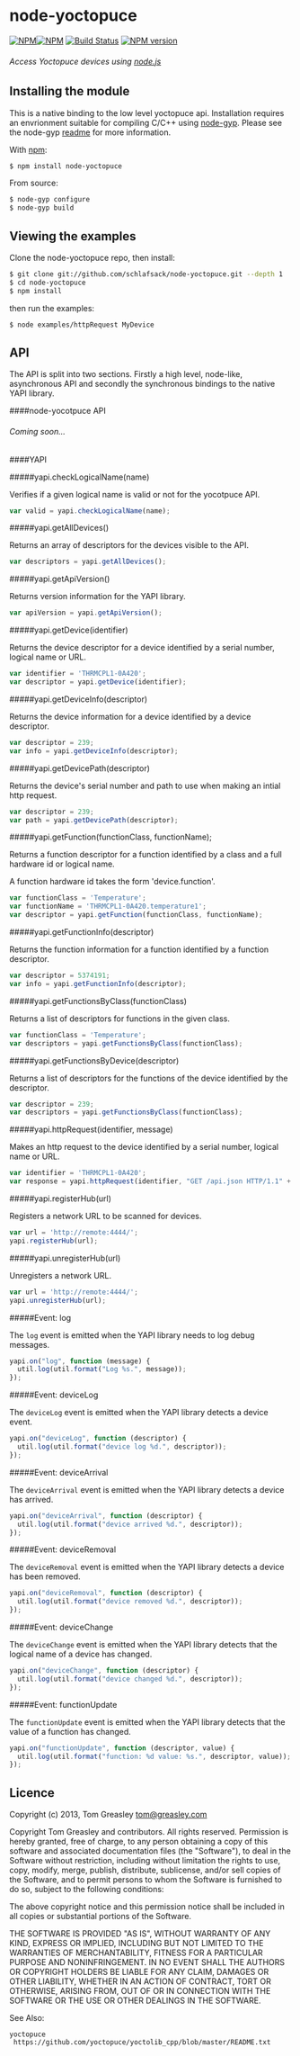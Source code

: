 node-yoctopuce 
===
[![NPM](https://nodei.co/npm/node-yoctopuce.png?downloads=true&downloadRank=true&stars=true)](https://nodei.co/npm/node-yoctopuce/)[![NPM](https://nodei.co/npm-dl/node-yoctopuce.png?height=3)](https://nodei.co/npm/node-yoctopuce/)
[![Build Status](https://secure.travis-ci.org/schlafsack/node-yoctopuce.png)](http://travis-ci.org/schlafsack/node-yoctopuce)
[![NPM version](https://badge.fury.io/js/node-yoctopuce.png)](http://badge.fury.io/js/node-yoctopuce)


###### Access Yoctopuce devices using [node.js](http://nodejs.org)

Installing the module
---

This is a native binding to the low level yoctopuce api. Installation requires an envrionment suitable for compiling C/C++ using [node-gyp](https://github.com/TooTallNate/node-gyp).
Please see the node-gyp [readme](https://github.com/TooTallNate/node-gyp/blob/master/README.md) for more information.

With [npm](http://npmjs.org/):

```bash
$ npm install node-yoctopuce
```

From source:

```bash
$ node-gyp configure
$ node-gyp build
```

Viewing the examples
---

Clone the node-yoctopuce repo, then install:

```bash
$ git clone git://github.com/schlafsack/node-yoctopuce.git --depth 1
$ cd node-yoctopuce
$ npm install
```

then run the examples:

```bash
$ node examples/httpRequest MyDevice
```

API
---

The API is split into two sections. Firstly a high level, node-like, asynchronous API and secondly the synchronous bindings to the native YAPI library.

####node-yocotpuce API

###### Coming soon...

####YAPI

#####yapi.checkLogicalName(name)

Verifies if a given logical name is valid or not for the yocotpuce API.

```javascript
var valid = yapi.checkLogicalName(name);
```

#####yapi.getAllDevices()

Returns an array of descriptors for the devices visible to the API.

```javascript
var descriptors = yapi.getAllDevices();
```

#####yapi.getApiVersion()

Returns version information for the YAPI library.

```javascript
var apiVersion = yapi.getApiVersion();
```

#####yapi.getDevice(identifier)

Returns the device descriptor for a device identified by a serial number, logical name or URL.

```javascript
var identifier = 'THRMCPL1-0A420';
var descriptor = yapi.getDevice(identifier);
```

#####yapi.getDeviceInfo(descriptor)

Returns the device information for a device identified by a device descriptor.

```javascript
var descriptor = 239;
var info = yapi.getDeviceInfo(descriptor);
```

#####yapi.getDevicePath(descriptor)

Returns the device's serial number and path to use when making an intial http request.

```javascript
var descriptor = 239;
var path = yapi.getDevicePath(descriptor);
```

#####yapi.getFunction(functionClass, functionName);

Returns a function descriptor for a function identified by a class and a full hardware id or logical name.

A function hardware id takes the form 'device.function'.

```javascript
var functionClass = 'Temperature';
var functionName = 'THRMCPL1-0A420.temperature1';
var descriptor = yapi.getFunction(functionClass, functionName);
```

#####yapi.getFunctionInfo(descriptor)

Returns the function information for a function identified by a function descriptor.

```javascript
var descriptor = 5374191;
var info = yapi.getFunctionInfo(descriptor);
```

#####yapi.getFunctionsByClass(functionClass)

Returns a list of descriptors for functions in the given class.

```javascript
var functionClass = 'Temperature';
var descriptors = yapi.getFunctionsByClass(functionClass);
```

#####yapi.getFunctionsByDevice(descriptor)

Returns a list of descriptors for the functions of the device identified by the descriptor.

```javascript
var descriptor = 239;
var descriptors = yapi.getFunctionsByClass(functionClass);
```

#####yapi.httpRequest(identifier, message)

Makes an http request to the device identified by a serial number, logical name or URL. 

```javascript
var identifier = 'THRMCPL1-0A420';
var response = yapi.httpRequest(identifier, "GET /api.json HTTP/1.1" + CRLF + CRLF);
```

#####yapi.registerHub(url)

Registers a network URL to be scanned for devices. 

```javascript
var url = 'http://remote:4444/';
yapi.registerHub(url);
```

#####yapi.unregisterHub(url)

Unregisters a network URL. 

```javascript
var url = 'http://remote:4444/';
yapi.unregisterHub(url);
```

#####Event: log

The `log` event is emitted when the YAPI library needs to log debug messages. 

```javascript
yapi.on("log", function (message) {
  util.log(util.format("Log %s.", message));
});
```

#####Event: deviceLog

The `deviceLog` event is emitted when the YAPI library detects a device event. 

```javascript
yapi.on("deviceLog", function (descriptor) {
  util.log(util.format("device log %d.", descriptor));
});
```

#####Event: deviceArrival

The `deviceArrival` event is emitted when the YAPI library detects a device has arrived. 

```javascript
yapi.on("deviceArrival", function (descriptor) {
  util.log(util.format("device arrived %d.", descriptor));
});
```

#####Event: deviceRemoval

The `deviceRemoval` event is emitted when the YAPI library detects a device has been removed. 

```javascript
yapi.on("deviceRemoval", function (descriptor) {
  util.log(util.format("device removed %d.", descriptor));
});
```

#####Event: deviceChange

The `deviceChange` event is emitted when the YAPI library detects that the logical name of a device has changed. 

```javascript
yapi.on("deviceChange", function (descriptor) {
  util.log(util.format("device changed %d.", descriptor));
});
```

#####Event: functionUpdate

The `functionUpdate` event is emitted when the YAPI library detects that the value of a function has changed. 

```javascript
yapi.on("functionUpdate", function (descriptor, value) {
  util.log(util.format("function: %d value: %s.", descriptor, value));
});
```

Licence
---
Copyright (c) 2013, Tom Greasley <tom@greasley.com>

Copyright Tom Greasley and contributors. All rights reserved.
Permission is hereby granted, free of charge, to any person
obtaining a copy of this software and associated documentation
files (the "Software"), to deal in the Software without
restriction, including without limitation the rights to use, copy,
modify, merge, publish, distribute, sublicense, and/or sell copies
of the Software, and to permit persons to whom the Software is
furnished to do so, subject to the following conditions:

The above copyright notice and this permission notice shall be
included in all copies or substantial portions of the Software.

THE SOFTWARE IS PROVIDED "AS IS", WITHOUT WARRANTY OF ANY KIND, EXPRESS OR
IMPLIED, INCLUDING BUT NOT LIMITED TO THE WARRANTIES OF MERCHANTABILITY,
FITNESS FOR A PARTICULAR PURPOSE AND NONINFRINGEMENT. IN NO EVENT SHALL THE
AUTHORS OR COPYRIGHT HOLDERS BE LIABLE FOR ANY CLAIM, DAMAGES OR OTHER
LIABILITY, WHETHER IN AN ACTION OF CONTRACT, TORT OR OTHERWISE, ARISING
FROM, OUT OF OR IN CONNECTION WITH THE SOFTWARE OR THE USE OR OTHER DEALINGS
IN THE SOFTWARE.

See Also:

    yoctopuce
     https://github.com/yoctopuce/yoctolib_cpp/blob/master/README.txt
